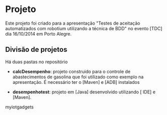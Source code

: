 Projeto
=========
Este projeto foi criado para a apresentação "Testes de aceitação automatizados com robotium utilizando a técnica de BDD" no evento [TDC] dia 16/10/2014 em Porto Alegre.


Divisão de projetos
----
Há duas pastas no repositório
 * **calcDesempenho**: projeto construido para o controle de abastecimentos de gasolina que foi utilizado como exemplo na apresentação. É necessário ter o [Maven] e [ADB] instalados
 
 * **desempenhotest**: projeto em [Java] desenvolvido utilizando [ IDE] e [Maven].

 
 
 myiotgadgets